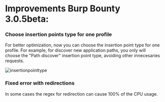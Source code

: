 # Improvements Burp Bounty 3.0.5beta:

### Choose insertion points type for one profile
For better optimization, now you can choose the insertion point type for one profile. For example, for discover new application paths, you only will choose the "Path discover" insertion point type, avoiding other innecesaries requests. 


![insertionpointtype](https://github.com/wagiro/BurpBounty/blob/master/images/insertionpointtype.png)


### Fixed error with redirections

In some cases the regex for redirection can cause 100% of the CPU usage.

